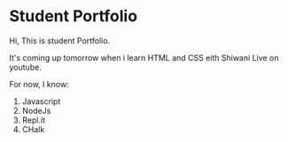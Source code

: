 # Student Portfolio

Hi, This is student Portfolio.

It's coming up tomorrow when i learn HTML and CSS eith Shiwani 
Live on youtube.

For now, I know:
1. Javascript
1. NodeJs
1. Repl.it
1. CHalk


